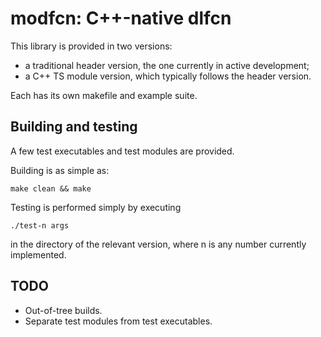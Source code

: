 # modfcn: C++-native dlfcn

This library is provided in two versions:
* a traditional header version, the one currently in active development;
* a C++ TS module version, which typically follows the header version.

Each has its own makefile and example suite.

## Building and testing

A few test executables and test modules are provided.

Building is as simple as:

`make clean && make`

Testing is performed simply by executing

`./test-n args`

in the directory of the relevant version, where n is any number currently implemented.

## TODO

* Out-of-tree builds.
* Separate test modules from test executables.
